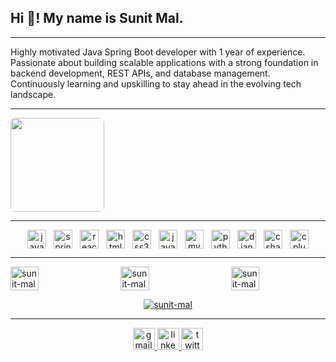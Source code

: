<h2 align="left">Hi 👋! My name is Sunit Mal.</h2>

---

<p align="left">
  Highly motivated Java Spring Boot developer with 1 year of experience. Passionate about building scalable applications with a strong foundation in backend development, REST APIs, and database management. Continuously learning and upskilling to stay ahead in the evolving tech landscape.
</p>

---

<div style="display: flex; justify-content: space-between; align-items: center;">
  <div>
    <img align="left" height="150" src="https://avatars.githubusercontent.com/u/110469858?s=400&u=0410eb5c28485655e7555ed0e7ce4f72af9fa481&v=4" style="border-radius: 8px; margin-right: 20px;" />
  </div>
</div>

---

<div align="center" style="display: flex; flex-wrap: wrap; justify-content: center; gap: 12px;">
  <img src="https://cdn.jsdelivr.net/gh/devicons/devicon/icons/java/java-original.svg" height="30" alt="java logo" />
  <img src="https://cdn.jsdelivr.net/gh/devicons/devicon/icons/spring/spring-original.svg" height="30" alt="spring logo" />
  <img src="https://cdn.jsdelivr.net/gh/devicons/devicon/icons/react/react-original.svg" height="30" alt="react logo" />
  <img src="https://cdn.jsdelivr.net/gh/devicons/devicon/icons/html5/html5-original.svg" height="30" alt="html5 logo" />
  <img src="https://cdn.jsdelivr.net/gh/devicons/devicon/icons/css3/css3-original.svg" height="30" alt="css3 logo" />
  <img src="https://cdn.jsdelivr.net/gh/devicons/devicon/icons/javascript/javascript-original.svg" height="30" alt="javascript logo" />
  <img src="https://cdn.jsdelivr.net/gh/devicons/devicon/icons/mysql/mysql-original.svg" height="30" alt="mysql logo" />
  <img src="https://cdn.jsdelivr.net/gh/devicons/devicon/icons/python/python-original.svg" height="30" alt="python logo" />
  <img src="https://cdn.jsdelivr.net/gh/devicons/devicon/icons/django/django-plain.svg" height="30" alt="django logo" />
  <img src="https://cdn.jsdelivr.net/gh/devicons/devicon/icons/csharp/csharp-original.svg" height="30" alt="csharp logo" />
  <img src="https://cdn.jsdelivr.net/gh/devicons/devicon/icons/cplusplus/cplusplus-original.svg" height="30" alt="cplusplus logo" />
</div>

---

<div style="display: flex; justify-content: space-between; flex-direction: row; flex-wrap: nowrap;">
    <img src="https://github-readme-stats.vercel.app/api?username=sunit-mal&theme=outrun&show_icons=true&hide_border=false&count_private=true" alt="sunit-mal" width="30%" />
    <img src="https://github-readme-streak-stats.herokuapp.com/?user=sunit-mal&theme=outrun&hide_border=false" alt="sunit-mal" width="30%" />
    <img src="https://github-readme-stats.vercel.app/api/top-langs/?username=sunit-mal&theme=outrun&show_icons=true&hide_border=false&layout=compact" alt="sunit-mal" width="30%" />
</div>

<p align="center"> 
  <a href="https://github.com/sunit-mal">
    <img src="https://github-profile-trophy.vercel.app/?username=sunit-mal" alt="sunit-mal" />
  </a>
</p>

---

<div align="center">
  <a href="mailto:sunitmal1832002@gmail.com" target="_blank">
    <img src="https://img.shields.io/static/v1?message=Gmail&logo=gmail&label=&color=D14836&logoColor=white&labelColor=&style=for-the-badge" height="35" alt="gmail logo" />
  </a>
  <a href="https://www.linkedin.com/in/sunit-mal/" target="_blank">
    <img src="https://img.shields.io/static/v1?message=LinkedIn&logo=linkedin&label=&color=0077B5&logoColor=white&labelColor=&style=for-the-badge" height="35" alt="linkedin logo" />
  </a>
  <a href="https://twitter.com/mal_sunit" target="_blank">
    <img src="https://img.shields.io/static/v1?message=Twitter&logo=twitter&label=&color=1DA1F2&logoColor=white&labelColor=&style=for-the-badge" height="35" alt="twitter logo" />
  </a>
</div>
